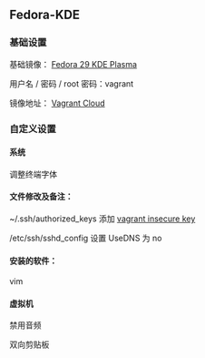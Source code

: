 ## Fedora-KDE

### 基础设置

基础镜像： [Fedora 29 KDE Plasma](https://spins.fedoraproject.org/zh_CN/kde/)

用户名 / 密码 / root 密码：vagrant

镜像地址： [Vagrant Cloud](https://app.vagrantup.com/FlyingOnion/boxes/Fedora_KDE/versions/0.0.1)

### 自定义设置
#### 系统
调整终端字体

#### 文件修改及备注：
~/.ssh/authorized_keys 添加 [vagrant insecure key](https://raw.githubusercontent.com/hashicorp/vagrant/master/keys/vagrant.pub)

/etc/ssh/sshd_config 设置 UseDNS 为 no

#### 安装的软件：
vim

#### 虚拟机
禁用音频

双向剪贴板